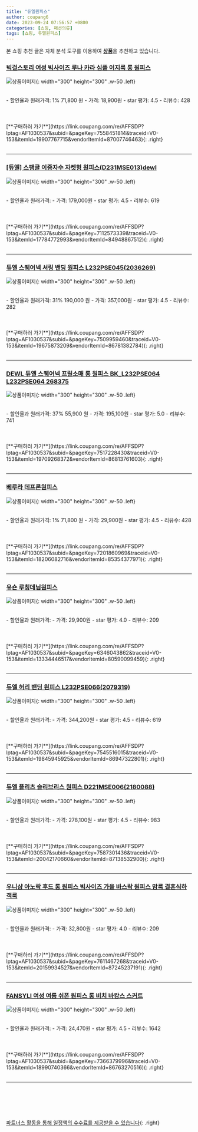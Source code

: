 ```yaml
---
title: "듀엘원피스"
author: coupang6
date: 2023-09-24 07:56:57 +0800
categories: [쇼핑, 패션의류]
tags: [쇼핑, 듀엘원피스]
---
```


본 쇼핑 추천 글은 자체 분석 도구를 이용하여 [**상품**](https://link.coupang.com/a/bao1ui)을 추천하고 있습니다.

### [빅걸스토리 여성 빅사이즈 루나 카라 심플 이지룩 롱 원피스](https://link.coupang.com/re/AFFSDP?lptag=AF1030537&subid=&pageKey=7558451814&traceid=V0-153&itemId=19907767715&vendorItemId=87007746463)

![상품이미지](https://thumbnail9.coupangcdn.com/thumbnails/remote/230x230ex/image/vendor_inventory/74de/0f49cbb39bf2f731114754baa0d01080fae012f56d0cdf67cee472b73688.jpg){: width="300" height="300" .w-50 .left}


<br>
- 할인율과 원래가격: 1%  71,800   원
- 가격: 18,900원
- star 평가: 4.5
- 리뷰수: 428
<br>
<br>
<br>
<br>
[**구매하러 가기**](https://link.coupang.com/re/AFFSDP?lptag=AF1030537&subid=&pageKey=7558451814&traceid=V0-153&itemId=19907767715&vendorItemId=87007746463){: .right}
<br>
<br>

---

### [[듀엘] 스팽글 이중자수 자켓형 원피스(D231MSE013)dewl](https://link.coupang.com/re/AFFSDP?lptag=AF1030537&subid=&pageKey=7112573339&traceid=V0-153&itemId=17784772993&vendorItemId=84948867512)

![상품이미지](https://thumbnail8.coupangcdn.com/thumbnails/remote/230x230ex/image/vendor_inventory/0200/d596149310d14a616e28d0b5117439f02db36226d24e798d216c35a70c10.jpg){: width="300" height="300" .w-50 .left}


<br>
- 할인율과 원래가격: 
- 가격: 179,000원
- star 평가: 4.5
- 리뷰수: 619
<br>
<br>
<br>
<br>
[**구매하러 가기**](https://link.coupang.com/re/AFFSDP?lptag=AF1030537&subid=&pageKey=7112573339&traceid=V0-153&itemId=17784772993&vendorItemId=84948867512){: .right}
<br>
<br>

---

### [듀엘 스퀘어넥 셔링 밴딩 원피스 L232PSE045(2036269)](https://link.coupang.com/re/AFFSDP?lptag=AF1030537&subid=&pageKey=7509959460&traceid=V0-153&itemId=19675873209&vendorItemId=86781382784)

![상품이미지](https://thumbnail8.coupangcdn.com/thumbnails/remote/230x230ex/image/vendor_inventory/f39c/e1882794f2890291609ab762b58e67df584f0fb6b716237cff28af4ab7ef.jpg){: width="300" height="300" .w-50 .left}


<br>
- 할인율과 원래가격: 31%  190,000   원
- 가격: 357,000원
- star 평가: 4.5
- 리뷰수: 282
<br>
<br>
<br>
<br>
[**구매하러 가기**](https://link.coupang.com/re/AFFSDP?lptag=AF1030537&subid=&pageKey=7509959460&traceid=V0-153&itemId=19675873209&vendorItemId=86781382784){: .right}
<br>
<br>

---

### [DEWL 듀엘 스퀘어넥 프릴소매 롱 원피스 BK_L232PSE064 L232PSE064 268375](https://link.coupang.com/re/AFFSDP?lptag=AF1030537&subid=&pageKey=7517228430&traceid=V0-153&itemId=19709268372&vendorItemId=86813761603)

![상품이미지](https://thumbnail6.coupangcdn.com/thumbnails/remote/230x230ex/image/vendor_inventory/ff0f/24f59ae16ad05bc20cbd626c74a6ecae5870da5551aa26a9ff7dd4bc0bb6.jpg){: width="300" height="300" .w-50 .left}


<br>
- 할인율과 원래가격: 37%  55,900   원
- 가격: 195,100원
- star 평가: 5.0
- 리뷰수: 741
<br>
<br>
<br>
<br>
[**구매하러 가기**](https://link.coupang.com/re/AFFSDP?lptag=AF1030537&subid=&pageKey=7517228430&traceid=V0-153&itemId=19709268372&vendorItemId=86813761603){: .right}
<br>
<br>

---

### [베루라 데프론원피스](https://link.coupang.com/re/AFFSDP?lptag=AF1030537&subid=&pageKey=7201860969&traceid=V0-153&itemId=18206082716&vendorItemId=85354377971)

![상품이미지](https://thumbnail7.coupangcdn.com/thumbnails/remote/230x230ex/image/vendor_inventory/2c58/bd8af02ca175ed691e73b98077c3210602059258192fdb7130a268365334.jpeg){: width="300" height="300" .w-50 .left}


<br>
- 할인율과 원래가격: 1%  71,800   원
- 가격: 29,900원
- star 평가: 4.5
- 리뷰수: 428
<br>
<br>
<br>
<br>
[**구매하러 가기**](https://link.coupang.com/re/AFFSDP?lptag=AF1030537&subid=&pageKey=7201860969&traceid=V0-153&itemId=18206082716&vendorItemId=85354377971){: .right}
<br>
<br>

---

### [유숀 루칭데님원피스](https://link.coupang.com/re/AFFSDP?lptag=AF1030537&subid=&pageKey=6346043862&traceid=V0-153&itemId=13334446517&vendorItemId=80590099459)

![상품이미지](https://thumbnail7.coupangcdn.com/thumbnails/remote/230x230ex/image/vendor_inventory/2a03/d75f625a63fd9165a46966c0e871b2459a463264244c0aa29e312ae07cd5.jpeg){: width="300" height="300" .w-50 .left}


<br>
- 할인율과 원래가격: 
- 가격: 29,900원
- star 평가: 4.0
- 리뷰수: 209
<br>
<br>
<br>
<br>
[**구매하러 가기**](https://link.coupang.com/re/AFFSDP?lptag=AF1030537&subid=&pageKey=6346043862&traceid=V0-153&itemId=13334446517&vendorItemId=80590099459){: .right}
<br>
<br>

---

### [듀엘 허리 밴딩 원피스 L232PSE066(2079319)](https://link.coupang.com/re/AFFSDP?lptag=AF1030537&subid=&pageKey=7545516015&traceid=V0-153&itemId=19845945925&vendorItemId=86947322801)

![상품이미지](https://thumbnail6.coupangcdn.com/thumbnails/remote/230x230ex/image/vendor_inventory/7294/ce64ed269765b1ca93a7d85676ec70d6c493f066307621c6b989ffd5f2e5.jpg){: width="300" height="300" .w-50 .left}


<br>
- 할인율과 원래가격: 
- 가격: 344,200원
- star 평가: 4.5
- 리뷰수: 619
<br>
<br>
<br>
<br>
[**구매하러 가기**](https://link.coupang.com/re/AFFSDP?lptag=AF1030537&subid=&pageKey=7545516015&traceid=V0-153&itemId=19845945925&vendorItemId=86947322801){: .right}
<br>
<br>

---

### [듀엘 플리츠 슬리브리스 원피스 D221MSE006(2180088)](https://link.coupang.com/re/AFFSDP?lptag=AF1030537&subid=&pageKey=7587301436&traceid=V0-153&itemId=20042170660&vendorItemId=87138532900)

![상품이미지](https://thumbnail9.coupangcdn.com/thumbnails/remote/230x230ex/image/vendor_inventory/eb06/7bc0184436d21c5a2d663b8fd331422acb594d53177e3cc71f3eed74a739.jpg){: width="300" height="300" .w-50 .left}


<br>
- 할인율과 원래가격: 
- 가격: 278,100원
- star 평가: 4.5
- 리뷰수: 983
<br>
<br>
<br>
<br>
[**구매하러 가기**](https://link.coupang.com/re/AFFSDP?lptag=AF1030537&subid=&pageKey=7587301436&traceid=V0-153&itemId=20042170660&vendorItemId=87138532900){: .right}
<br>
<br>

---

### [우니샵 아노락 후드 롱 원피스 빅사이즈 가을 바스락 원피스 맘룩 결혼식하객룩](https://link.coupang.com/re/AFFSDP?lptag=AF1030537&subid=&pageKey=7611467268&traceid=V0-153&itemId=20159934527&vendorItemId=87245237191)

![상품이미지](https://thumbnail9.coupangcdn.com/thumbnails/remote/230x230ex/image/vendor_inventory/0027/45f69e13ec2853acce54e23bcdc4a49a3f37b49b8c35e4d461c6866a4524.jpg){: width="300" height="300" .w-50 .left}


<br>
- 할인율과 원래가격: 
- 가격: 32,800원
- star 평가: 4.0
- 리뷰수: 209
<br>
<br>
<br>
<br>
[**구매하러 가기**](https://link.coupang.com/re/AFFSDP?lptag=AF1030537&subid=&pageKey=7611467268&traceid=V0-153&itemId=20159934527&vendorItemId=87245237191){: .right}
<br>
<br>

---

### [FANSYLI 여성 여름 쉬폰 원피스 롱 비치 바캉스 스커트](https://link.coupang.com/re/AFFSDP?lptag=AF1030537&subid=&pageKey=7366379996&traceid=V0-153&itemId=18990740366&vendorItemId=86763270516)

![상품이미지](https://thumbnail9.coupangcdn.com/thumbnails/remote/230x230ex/image/vendor_inventory/a4bd/1ae739d28fa9517fa8fc4828f4ab2d747fdde0ad4ee7460febbeea5bc5d2.jpg){: width="300" height="300" .w-50 .left}


<br>
- 할인율과 원래가격: 
- 가격: 24,470원
- star 평가: 4.5
- 리뷰수: 1642
<br>
<br>
<br>
<br>
[**구매하러 가기**](https://link.coupang.com/re/AFFSDP?lptag=AF1030537&subid=&pageKey=7366379996&traceid=V0-153&itemId=18990740366&vendorItemId=86763270516){: .right}
<br>
<br>

---
<br><br><br><br><br> [파트너스 활동을 통해 일정액의 수수료를 제공받을 수 있습니다](https://link.coupang.com/a/bao1ui){: .right}